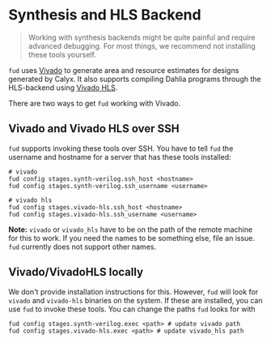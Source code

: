 # Synthesis and HLS Backend

> Working with synthesis backends might be quite painful and require advanced
> debugging. For most things, we recommend not installing these tools yourself.

`fud` uses [Vivado][] to generate area and resource estimates for designs
generated by Calyx.
It also supports compiling Dahlia programs through the HLS-backend using
[Vivado HLS][vhls].

There are two ways to get `fud` working with Vivado.

## Vivado and Vivado HLS over SSH
`fud` supports invoking these tools over SSH. You have to tell `fud` the username and hostname
for a server that has these tools installed:
```
# vivado
fud config stages.synth-verilog.ssh_host <hostname>
fud config stages.synth-verilog.ssh_username <username>

# vivado hls
fud config stages.vivado-hls.ssh_host <hostname>
fud config stages.vivado-hls.ssh_username <username>
```

**Note:** `vivado` or `vivado_hls` have to be on the path of the remote machine
for this to work.
If you need the names to be something else, file an issue.
`fud` currently does not support other names.

## Vivado/VivadoHLS locally
We don't provide installation instructions for this. However, `fud` will look for
`vivado` and `vivado-hls` binaries on the system. If these are installed, you can
use `fud` to invoke these tools. You can change the paths `fud` looks for with
```
fud config stages.synth-verilog.exec <path> # update vivado path
fud config stages.vivado-hls.exec <path> # update vivado_hls path
```


[vivado]: https://www.xilinx.com/products/design-tools/vivado.html
[vhls]: https://www.xilinx.com/products/design-tools/vivado/integration/esl-design.html
